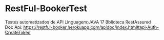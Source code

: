 # RestFul-BookerTest

Testes automatizados de API
Linguagem:JAVA 17
Bblioteca RestAssured
Doc Api: https://restful-booker.herokuapp.com/apidoc/index.html#api-Auth-CreateToken
